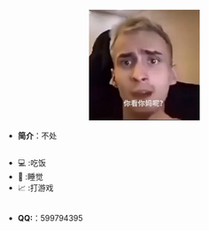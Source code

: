 

<p align="center">
  <img src="SeeYouMother.jpg" width="200" height="200"/>
</p>

- **简介**：不处

<h2 align="center"></h2>

- 💻 :吃饭
- 🔧 :睡觉
- 📈 :打游戏
<h2 align="center"></h2>

- **QQ:**：599794395
